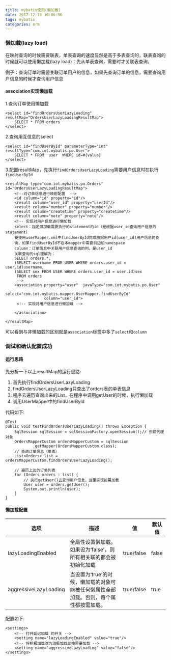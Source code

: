 ```yaml
---
title: mybatis使用(懒加载)
date: 2017-12-18 16:06:56
tags: mybatis
categories: orm
---
```

### 懒加载(lazy load)

在映射查询的时候需要联表，单表查询的速度显然是高于多表查询的，联表查询的时候就可以使用懒加载(lazy load)：先从单表查询，需要时才关联表查询。

例子：查询订单时需要关联订单用户的信息，如果先查询订单的信息，需要查询用户信息的时候才查询用户信息

#### association实现懒加载

1.查询订单使用懒加载
``` 
<select id="findOrdersUserLazyLoading" resultMap="OrdersUserLazyLoadingResultMap">
    SELECT * FROM orders
</select>
```
2.查询用互信息的select
``` 
<select id="findUserById" parameterType="int" resultType="com.iot.mybatis.po.User">
    SELECT * FROM  user  WHERE id=#{value}
</select>
```
3.配置resultMap，先执行`findOrdersUserLazyLoading`需要用户信息时在执行`findUserById`
``` 
<resultMap type="com.iot.mybatis.po.Orders" id="OrdersUserLazyLoadingResultMap">
    <!--对订单信息进行映射配置  -->
    <id column="id" property="id"/>
    <result column="user_id" property="userId"/>
    <result column="number" property="number"/>
    <result column="createtime" property="createtime"/>
    <result column="note" property="note"/>
    <!-- 实现对用户信息进行懒加载
    select：指定懒加载需要执行的statement的id（是根据user_id查询用户信息的statement）
    要使用userMapper.xml中findUserById完成根据用户id(user_id)用户信息的查
    询，如果findUserById不在本mapper中需要前边加namespace
    column：订单信息中关联用户信息查询的列，是user_id
    关联查询的sql理解为：
    SELECT orders.*,
    (SELECT username FROM USER WHERE orders.user_id = user.id)username,
    (SELECT sex FROM USER WHERE orders.user_id = user.id)sex
     FROM orders
     -->
    <association property="user"  javaType="com.iot.mybatis.po.User"
                 select="com.iot.mybatis.mapper.UserMapper.findUserById"
                 column="user_id">
     <!-- 实现对用户信息进行懒加载 -->

    </association>

</resultMap>
```
可以看到与非懒加载的区别就是`association`标签中多了`select`和`column`

### 调试和确认配置成功

#### 运行思路
先分析一下以上resultMap的运行思路:  
1. 首先执行findOrdersUserLazyLoading 
2. findOrdersUserLazyLoading只查出了orders表的单表信息
3. 程序去遍历查询出来的List，在程序中调用getUser的时候，执行懒加载
4. 调用UserMapper中的findUserById


代码如下:
``` 
@Test
public void testFindOrdersUserLazyLoading() throws Exception {
    SqlSession sqlSession = sqlSessionFactory.openSession();// 创建代理对象
    OrdersMapperCustom ordersMapperCustom = sqlSession
            .getMapper(OrdersMapperCustom.class);
    // 查询订单信息（单表）
    List<Orders> list = ordersMapperCustom.findOrdersUserLazyLoading();

    // 遍历上边的订单列表
    for (Orders orders : list) {
        // 执行getUser()去查询用户信息，这里实现按需加载
        User user = orders.getUser();
        System.out.println(user);
    }
}
```
#### 懒加载配置

| 选项        |   描述      |  值        | 默认值       |
|-------------|------------|------------|-------------|
| lazyLoadingEnabled | 全局性设置懒加载。如果设为‘false’，则所有相关联的都会被初始化加载| true/false | false|
|aggressiveLazyLoading | 当设置为‘true’的时候，懒加载的对象可能被任何懒属性全部加载。否则，每个属性都按需加载。 | true/false | true |

配置如下:
``` 
<settings>
    <!-- 打开延迟加载 的开关 -->
    <setting name="lazyLoadingEnabled" value="true"/>
    <!-- 将积极加载改为消极加载即按需要加载 -->
    <setting name="aggressiveLazyLoading" value="false"/>
</settings>
```